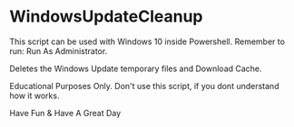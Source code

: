 # WindowsUpdateCleanup
This script can be used with Windows 10 inside Powershell. Remember to run: Run As Administrator.

Deletes the Windows Update temporary files and Download Cache.

Educational Purposes Only. Don't use this script, if you dont understand how it works.

Have Fun & Have A Great Day
